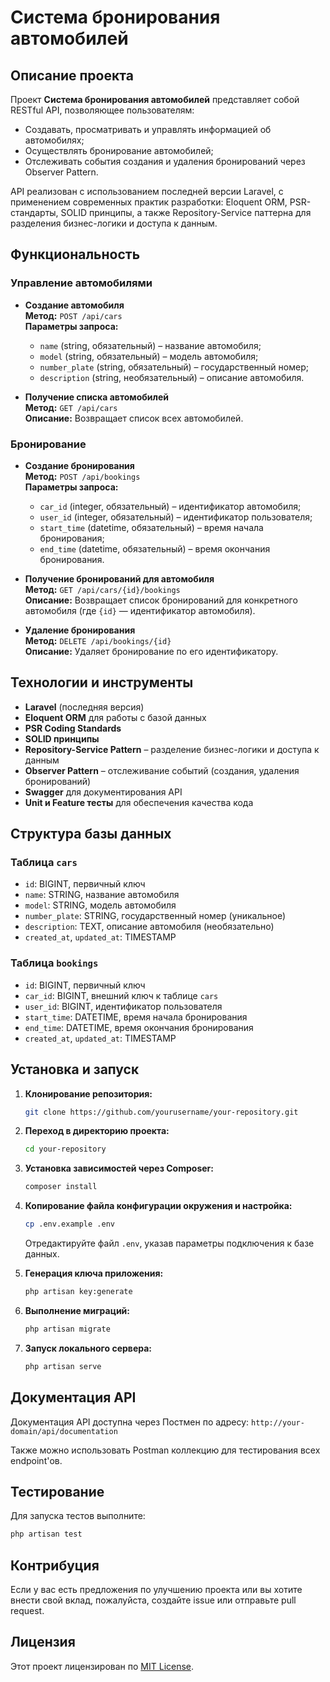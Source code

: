 
# Система бронирования автомобилей

## Описание проекта

Проект **Система бронирования автомобилей** представляет собой RESTful API, позволяющее пользователям:
- Создавать, просматривать и управлять информацией об автомобилях;
- Осуществлять бронирование автомобилей;
- Отслеживать события создания и удаления бронирований через Observer Pattern.

API реализован с использованием последней версии Laravel, с применением современных практик разработки: Eloquent ORM, PSR-стандарты, SOLID принципы, а также Repository-Service паттерна для разделения бизнес-логики и доступа к данным.

## Функциональность

### Управление автомобилями

- **Создание автомобиля**  
  **Метод:** `POST /api/cars`  
  **Параметры запроса:**
  - `name` (string, обязательный) – название автомобиля;
  - `model` (string, обязательный) – модель автомобиля;
  - `number_plate` (string, обязательный) – государственный номер;
  - `description` (string, необязательный) – описание автомобиля.

- **Получение списка автомобилей**  
  **Метод:** `GET /api/cars`  
  **Описание:** Возвращает список всех автомобилей.

### Бронирование

- **Создание бронирования**  
  **Метод:** `POST /api/bookings`  
  **Параметры запроса:**
  - `car_id` (integer, обязательный) – идентификатор автомобиля;
  - `user_id` (integer, обязательный) – идентификатор пользователя;
  - `start_time` (datetime, обязательный) – время начала бронирования;
  - `end_time` (datetime, обязательный) – время окончания бронирования.

- **Получение бронирований для автомобиля**  
  **Метод:** `GET /api/cars/{id}/bookings`  
  **Описание:** Возвращает список бронирований для конкретного автомобиля (где `{id}` — идентификатор автомобиля).

- **Удаление бронирования**  
  **Метод:** `DELETE /api/bookings/{id}`  
  **Описание:** Удаляет бронирование по его идентификатору.

## Технологии и инструменты

- **Laravel** (последняя версия)
- **Eloquent ORM** для работы с базой данных
- **PSR Coding Standards**
- **SOLID принципы**
- **Repository-Service Pattern** – разделение бизнес-логики и доступа к данным
- **Observer Pattern** – отслеживание событий (создания, удаления бронирований)
- **Swagger** для документирования API
- **Unit и Feature тесты** для обеспечения качества кода

## Структура базы данных

### Таблица `cars`
- `id`: BIGINT, первичный ключ
- `name`: STRING, название автомобиля
- `model`: STRING, модель автомобиля
- `number_plate`: STRING, государственный номер (уникальное)
- `description`: TEXT, описание автомобиля (необязательно)
- `created_at`, `updated_at`: TIMESTAMP

### Таблица `bookings`
- `id`: BIGINT, первичный ключ
- `car_id`: BIGINT, внешний ключ к таблице `cars`
- `user_id`: BIGINT, идентификатор пользователя
- `start_time`: DATETIME, время начала бронирования
- `end_time`: DATETIME, время окончания бронирования
- `created_at`, `updated_at`: TIMESTAMP

## Установка и запуск

1. **Клонирование репозитория:**

   ```bash
   git clone https://github.com/yourusername/your-repository.git
   ```

2. **Переход в директорию проекта:**

   ```bash
   cd your-repository
   ```

3. **Установка зависимостей через Composer:**

   ```bash
   composer install
   ```

4. **Копирование файла конфигурации окружения и настройка:**

   ```bash
   cp .env.example .env
   ```

   Отредактируйте файл `.env`, указав параметры подключения к базе данных.

5. **Генерация ключа приложения:**

   ```bash
   php artisan key:generate
   ```

6. **Выполнение миграций:**

   ```bash
   php artisan migrate
   ```

7. **Запуск локального сервера:**

   ```bash
   php artisan serve
   ```

## Документация API

Документация API доступна через Постмен  по адресу:
`http://your-domain/api/documentation`

Также можно использовать Postman коллекцию для тестирования всех endpoint'ов.

## Тестирование

Для запуска тестов выполните:

```bash
php artisan test
```

## Контрибуция

Если у вас есть предложения по улучшению проекта или вы хотите внести свой вклад, пожалуйста, создайте issue или отправьте pull request.

## Лицензия

Этот проект лицензирован по [MIT License](LICENSE).

